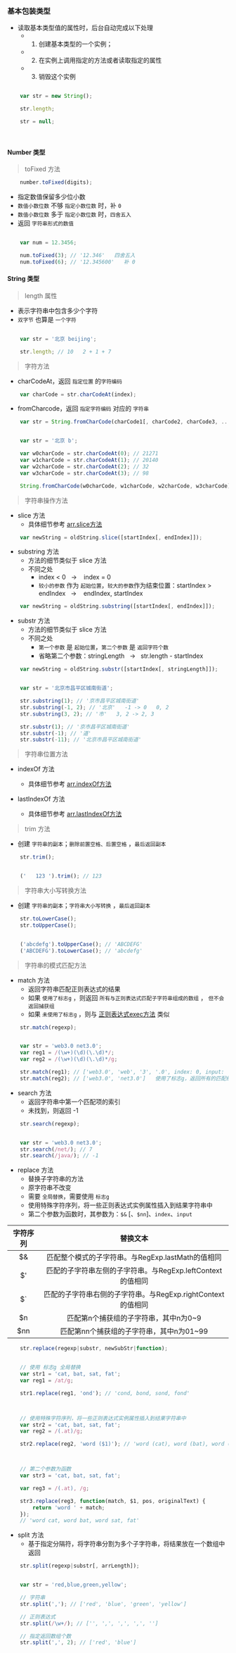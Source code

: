 ### 基本包装类型

- 读取基本类型值的属性时，后台自动完成以下处理
    - 1. 创建基本类型的一个实例；
    - 2. 在实例上调用指定的方法或者读取指定的属性
    - 3. 销毁这个实例
```javascript

    var str = new String();

    str.length;

    str = null;

```

<br>

#### Number 类型

> toFixed 方法
```javascript
    number.toFixed(digits);
```
- 指定数值保留多少位小数
- `数值小数位数` 不够 `指定小数位数` 时，补 `0`
- `数值小数位数` 多于 `指定小数位数` 时，`四舍五入`
- 返回 `字符串形式的数值`
```javascript

    var num = 12.3456;

    num.toFixed(3); // '12.346'   四舍五入
    num.toFixed(6); // '12.345600'   补 0

```

#### String 类型

> length 属性
- 表示字符串中包含多少个字符
- `双字节` 也算是 `一个字符`
```javascript

    var str = '北京 beijing';

    str.length; // 10   2 + 1 + 7

```

> 字符方法
- charCodeAt，返回 `指定位置` 的`字符编码`
```javascript
    var charCode = str.charCodeAt(index);
```
- fromCharcode，返回 `指定字符编码` 对应的 `字符串`
```javascript
    var str = String.fromCharCode(charCode1[, charCode2, charCode3, ... ]);
```
```javascript

    var str = '北京 b';

    var w0charCode = str.charCodeAt(0); // 21271
    var w1charCode = str.charCodeAt(1); // 20140
    var w2charCode = str.charCodeAt(2); // 32
    var w3charCode = str.charCodeAt(3); // 98

    String.fromCharCode(w0charCode, w1charCode, w2charCode, w3charCode); // '北京 b'

```

> 字符串操作方法

- slice 方法
    - 具体细节参考 [arr.slice方法](./2.Array.md#操作方法 "arr.slice方法")
```javascript
    var newString = oldString.slice([startIndex[, endIndex]]);
```

- substring 方法
    - 方法的细节类似于 slice 方法
    - 不同之处
        - index < 0&nbsp;&nbsp;&nbsp;->&nbsp;&nbsp;&nbsp; index = 0
        - `较小的参数` 作为 `起始位置`，`较大的参数`作为结束位置：startIndex > endIndex&nbsp;&nbsp;&nbsp;->&nbsp;&nbsp;&nbsp; endIndex, startIndex

```javascript
    var newString = oldString.substring([startIndex[, endIndex]]);
```

- substr 方法
    - 方法的细节类似于 slice 方法
    - 不同之处
        - `第一个参数` 是 `起始位置`，`第二个参数` 是 `返回字符个数`
        - 省略第二个参数：stringLength&nbsp;&nbsp;&nbsp;->&nbsp;&nbsp;&nbsp;str.length - startIndex

```javascript
    var newString = oldString.substr([startIndex[, stringLength]]);
```

```javascript

    var str = '北京市昌平区城南街道';

    str.substring(1); // '京市昌平区城南街道'
    str.substring(-1, 2); // '北京'   -1 -> 0   0, 2
    str.substring(3, 2); // '市'   3, 2 -> 2, 3

    str.substr(1); // '京市昌平区城南街道'
    str.substr(-1); // '道'
    str.substr(-11); // '北京市昌平区城南街道'

```

> 字符串位置方法

- indexOf 方法
    - 具体细节参考 [arr.indexOf方法](./2.Array.md#位置方法 "arr.indexOf方法")

- lastIndexOf 方法
    - 具体细节参考 [arr.lastIndexOf方法](./2.Array.md#位置方法 "arr.lastIndexOf方法")

> trim 方法

- 创建 `字符串的副本`；`删除前置空格、后置空格` ，`最后返回副本`

```javascript
    str.trim();
```
```javascript

    ('   123 ').trim(); // 123

```

> 字符串大小写转换方法

- 创建 `字符串的副本`；`字符串大小写转换` ，`最后返回副本`

```javascript
    str.toLowerCase();
    str.toUpperCase();
```
```javascript

    ('abcdefg').toUpperCase(); // 'ABCDEFG'
    ('ABCDEFG').toLowerCase(); // 'abcdefg'

```

> 字符串的模式匹配方法

- match 方法
    - 返回字符串匹配正则表达式的结果
    - 如果 `使用了标志g` ，则返回 `所有与正则表达式匹配子字符串组成的数组` ， `但不会返回捕获组`
    - 如果 `未使用了标志g` ，则与 [正则表达式exec方法](./4.RegExp.md#regexp-实例方法 "正则表达式exec方法") 类似
```javascript
    str.match(regexp);
```
```javascript

    var str = 'web3.0 net3.0';
    var reg1 = /(\w+)(\d)(\.\d)*/;
    var reg2 = /(\w+)(\d)(\.\d)*/g;

    str.match(reg1); // ['web3.0', 'web', '3', '.0', index: 0, input: 'web3.0 net3.0']   与 reg1.match(str) 返回结果相同
    str.match(reg2); // ['web3.0', 'net3.0']   使用了标志g，返回所有的匹配结果

```

- search 方法
    - 返回字符串中第一个匹配项的索引
    - 未找到，则返回 -1
```javascript
    str.search(regexp);
```
```javascript

    var str = 'web3.0 net3.0';
    str.search(/net/); // 7
    str.search(/java/); // -1

```

- replace 方法
    - 替换子字符串的方法
    - 原字符串不改变
    - 需要 `全局替换`，需要使用 `标志g`
    - 使用特殊字符序列，将一些正则表达式实例属性插入到结果字符串中
    - 第二个参数为函数时，其参数为：`$&` [、`$nn`]、`index`、`input`

字符序列   | 替换文本
:-: |              :-:
$&  | 匹配整个模式的子字符串。与RegExp.lastMath的值相同
$'  | 匹配的子字符串左侧的子字符串。与RegExp.leftContext的值相同
$`  | 匹配的子字符串右侧的子字符串。与RegExp.rightContext的值相同
$n  | 匹配第n个捕获组的子字符串，其中n为0~9
$nn | 匹配第nn个捕获组的子字符串，其中n为01~99

```javascript
    str.replace(regexp|substr, newSubStr|function);
```
```javascript

    // 使用 标志g 全局替换
    var str1 = 'cat, bat, sat, fat';
    var reg1 = /at/g;

    str1.replace(reg1, 'ond'); // 'cond, bond, sond, fond'



    // 使用特殊字符序列，将一些正则表达式实例属性插入到结果字符串中
    var str2 = 'cat, bat, sat, fat';
    var reg2 = /(.at)/g;

    str2.replace(reg2, 'word ($1)'); // 'word (cat), word (bat), word (sat), word (fat)'   $1，第一个捕获组



    // 第二个参数为函数
    var str3 = 'cat, bat, sat, fat';

    var reg3 = /(.at), /g;

    str3.replace(reg3, function(match, $1, pos, originalText) {
        return 'word ' + match;
    });
    // 'word cat, word bat, word sat, fat'

```

- split 方法
    - 基于指定分隔符，将字符串分割为多个子字符串，将结果放在一个数组中返回
```javascript
    str.split(regexp|substr[, arrLength]);
```
```javascript

    var str = 'red,blue,green,yellow';

    // 字符串
    str.split(','); // ['red', 'blue', 'green', 'yellow']

    // 正则表达式
    str.split(/\w+/); // ['', ',', ',', ',', '']

    // 指定返回数组个数
    str.split(',', 2); // ['red', 'blue']

```
